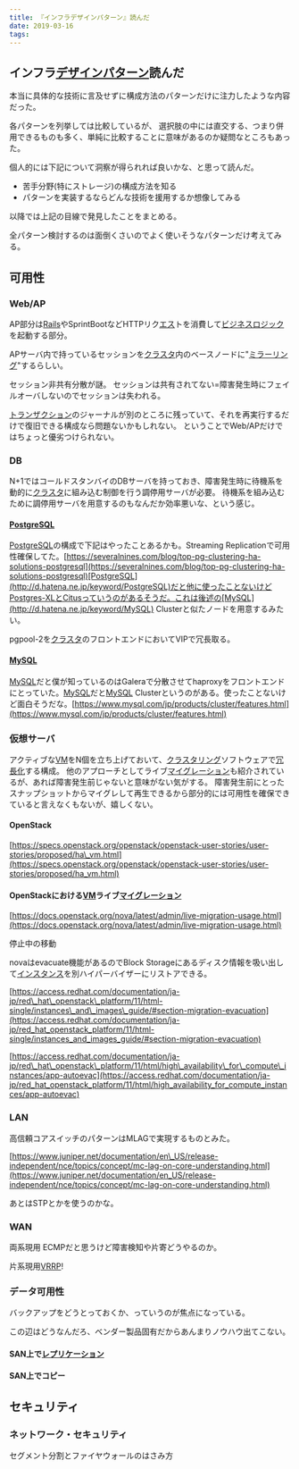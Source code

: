 ```yaml
---
title: 『インフラデザインパターン』読んだ
date: 2019-03-16
tags: 
---
```


## インフラ[デザインパターン](http://d.hatena.ne.jp/keyword/%A5%C7%A5%B6%A5%A4%A5%F3%A5%D1%A5%BF%A1%BC%A5%F3)読んだ

本当に具体的な技術に言及せずに構成方法のパターンだけに注力したような内容だった。

各パターンを列挙しては比較しているが、 選択肢の中には直交する、つまり併用できるものも多く、単純に比較することに意味があるのか疑問なところもあった。

個人的には下記について洞察が得られれば良いかな、と思って読んだ。

- 苦手分野(特にストレージ)の構成方法を知る
- パターンを実装するならどんな技術を援用するか想像してみる

以降では上記の目線で発見したことをまとめる。

全パターン検討するのは面倒くさいのでよく使いそうなパターンだけ考えてみる。

## 可用性

### Web/AP

AP部分は[Rails](http://d.hatena.ne.jp/keyword/Rails)やSprintBootなどHTTPリク[エス](http://d.hatena.ne.jp/keyword/%A5%A8%A5%B9)トを消費して[ビジネスロジック](http://d.hatena.ne.jp/keyword/%A5%D3%A5%B8%A5%CD%A5%B9%A5%ED%A5%B8%A5%C3%A5%AF)を起動する部分。

APサーバ内で持っているセッションを[クラスタ](http://d.hatena.ne.jp/keyword/%A5%AF%A5%E9%A5%B9%A5%BF)内のベースノードに"[ミラーリング](http://d.hatena.ne.jp/keyword/%A5%DF%A5%E9%A1%BC%A5%EA%A5%F3%A5%B0)"するらしい。

セッション非共有分散が謎。 セッションは共有されてない=障害発生時にフェイルオーバしないのでセッションは失われる。

[トランザクション](http://d.hatena.ne.jp/keyword/%A5%C8%A5%E9%A5%F3%A5%B6%A5%AF%A5%B7%A5%E7%A5%F3)のジャーナルが別のところに残っていて、それを再実行するだけで復旧できる構成なら問題ないかもしれない。 ということでWeb/APだけではちょっと優劣つけられない。

### DB

N+1ではコールドスタンバイのDBサーバを持っておき、障害発生時に待機系を動的に[クラスタ](http://d.hatena.ne.jp/keyword/%A5%AF%A5%E9%A5%B9%A5%BF)に組み込む制御を行う調停用サーバが必要。 待機系を組み込むために調停用サーバを用意するのもなんだか効率悪いな、という感じ。

#### [PostgreSQL](http://d.hatena.ne.jp/keyword/PostgreSQL)

[PostgreSQL](http://d.hatena.ne.jp/keyword/PostgreSQL)の構成で下記はやったことあるかも。Streaming Replicationで可用性確保してた。[https://severalnines.com/blog/top-pg-clustering-ha-solutions-postgresql](https://severalnines.com/blog/top-pg-clustering-ha-solutions-postgresql)[PostgreSQL](http://d.hatena.ne.jp/keyword/PostgreSQL)だと他に使ったことないけどPostgres-XLとCitusっていうのがあるそうだ。これは後述の[MySQL](http://d.hatena.ne.jp/keyword/MySQL) Clusterと似たノードを用意するみたい。

pgpool-2を[クラスタ](http://d.hatena.ne.jp/keyword/%A5%AF%A5%E9%A5%B9%A5%BF)のフロントエンドにおいてVIPで冗長取る。

#### [MySQL](http://d.hatena.ne.jp/keyword/MySQL)

[MySQL](http://d.hatena.ne.jp/keyword/MySQL)だと僕が知っているのはGaleraで分散させてhaproxyをフロントエンドにとっていた。[MySQL](http://d.hatena.ne.jp/keyword/MySQL)だと[MySQL](http://d.hatena.ne.jp/keyword/MySQL) Clusterというのがある。使ったことないけど面白そうだな。[https://www.mysql.com/jp/products/cluster/features.html](https://www.mysql.com/jp/products/cluster/features.html)

### 仮想サーバ

アクティブな[VM](http://d.hatena.ne.jp/keyword/VM)をN個を立ち上げておいて、[クラスタリング](http://d.hatena.ne.jp/keyword/%A5%AF%A5%E9%A5%B9%A5%BF%A5%EA%A5%F3%A5%B0)ソフトウェアで[冗長化](http://d.hatena.ne.jp/keyword/%BE%E9%C4%B9%B2%BD)する構成。 他のアプローチとしてライブ[マイグレーション](http://d.hatena.ne.jp/keyword/%A5%DE%A5%A4%A5%B0%A5%EC%A1%BC%A5%B7%A5%E7%A5%F3)も紹介されているが、あれば障害発生前じゃないと意味がない気がする。 障害発生前にとったスナップショットからマイグレして再生できるから部分的には可用性を確保できていると言えなくもないが、嬉しくない。

#### OpenStack

[https://specs.openstack.org/openstack/openstack-user-stories/user-stories/proposed/ha\_vm.html](https://specs.openstack.org/openstack/openstack-user-stories/user-stories/proposed/ha_vm.html)

#### OpenStackにおける[VM](http://d.hatena.ne.jp/keyword/VM)ライブ[マイグレーション](http://d.hatena.ne.jp/keyword/%A5%DE%A5%A4%A5%B0%A5%EC%A1%BC%A5%B7%A5%E7%A5%F3)

[https://docs.openstack.org/nova/latest/admin/live-migration-usage.html](https://docs.openstack.org/nova/latest/admin/live-migration-usage.html)

停止中の移動

novaはevacuate機能があるのでBlock Storageにあるディスク情報を吸い出して[インスタンス](http://d.hatena.ne.jp/keyword/%A5%A4%A5%F3%A5%B9%A5%BF%A5%F3%A5%B9)を別ハイパーバイザーにリストアできる。

[https://access.redhat.com/documentation/ja-jp/red\_hat\_openstack\_platform/11/html-single/instances\_and\_images\_guide/#section-migration-evacuation](https://access.redhat.com/documentation/ja-jp/red_hat_openstack_platform/11/html-single/instances_and_images_guide/#section-migration-evacuation)

[https://access.redhat.com/documentation/ja-jp/red\_hat\_openstack\_platform/11/html/high\_availability\_for\_compute\_instances/app-autoevac](https://access.redhat.com/documentation/ja-jp/red_hat_openstack_platform/11/html/high_availability_for_compute_instances/app-autoevac)

### LAN

高信頼コアスイッチのパターンはMLAGで実現するものとみた。

[https://www.juniper.net/documentation/en\_US/release-independent/nce/topics/concept/mc-lag-on-core-understanding.html](https://www.juniper.net/documentation/en_US/release-independent/nce/topics/concept/mc-lag-on-core-understanding.html)

あとはSTPとかを使うのかな。

### WAN

両系現用 ECMPだと思うけど障害検知や片寄どうやるのか。

片系現用[VRRP](http://d.hatena.ne.jp/keyword/VRRP)!

### データ可用性

バックアップをどうとっておくか、っていうのが焦点になっている。

この辺はどうなんだろ、ベンダー製品固有だからあんまりノウハウ出てこない。

#### SAN上で[レプリケーション](http://d.hatena.ne.jp/keyword/%A5%EC%A5%D7%A5%EA%A5%B1%A1%BC%A5%B7%A5%E7%A5%F3)

#### SAN上でコピー

## セキュリティ

### ネットワーク・セキュリティ

セグメント分割とファイヤウォールのはさみ方

